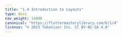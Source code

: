 ```yaml
---
title: "1.4 Introduction to Layouts"
type: docs
nav_weight: 14000
canonical: "https://fluttermasterylibrary.com/6/1/4"
license: "© 2023 Tokenizer Inc. CC BY-NC-SA 4.0"
---
```

